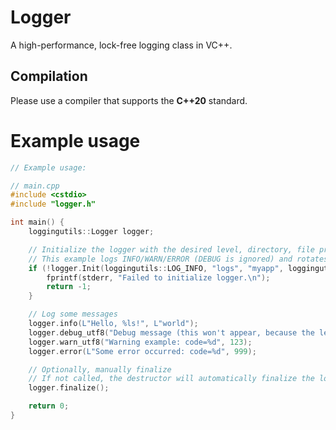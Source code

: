 # Logger
A high-performance, lock-free logging class in VC++.

## Compilation

Please use a compiler that supports the **C++20** standard.

# Example usage

```cpp
// Example usage:

// main.cpp
#include <cstdio>
#include "logger.h"

int main() {
    loggingutils::Logger logger;

    // Initialize the logger with the desired level, directory, file prefix, and rotation strategy
    // This example logs INFO/WARN/ERROR (DEBUG is ignored) and rotates daily
    if (!logger.Init(loggingutils::LOG_INFO, "logs", "myapp", loggingutils::ROTATE_DAILY)) {
        fprintf(stderr, "Failed to initialize logger.\n");
        return -1;
    }

    // Log some messages
    logger.info(L"Hello, %ls!", L"world");
    logger.debug_utf8("Debug message (this won't appear, because the level is INFO)");
    logger.warn_utf8("Warning example: code=%d", 123);
    logger.error(L"Some error occurred: code=%d", 999);

    // Optionally, manually finalize
    // If not called, the destructor will automatically finalize the logger
    logger.finalize();

    return 0;
}
```

